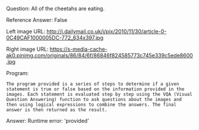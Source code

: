 Question: All of the cheetahs are eating.

Reference Answer: False

Left image URL: http://i.dailymail.co.uk/i/pix/2010/11/30/article-0-0C49CAF1000005DC-772_634x397.jpg

Right image URL: https://s-media-cache-ak0.pinimg.com/originals/86/84/6f/86846f824585773c745e339c5ede8600.jpg

Program:

```
The program provided is a series of steps to determine if a given statement is true or false based on the information provided in the images. Each statement is evaluated step by step using the VQA (Visual Question Answering) function to ask questions about the images and then using logical expressions to combine the answers. The final answer is then returned as the result.
```
Answer: Runtime error: 'provided'

